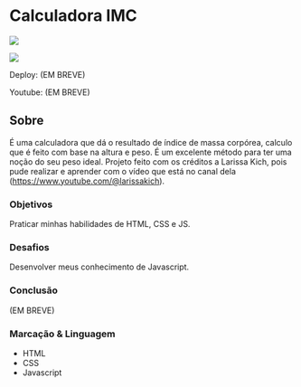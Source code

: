# Calculadora IMC
 
![](./)

![](./)

Deploy: (EM BREVE)

Youtube: (EM BREVE)

## Sobre

É uma calculadora que dá o resultado de índice de massa corpórea, calculo que é feito com base na altura e peso. É um excelente método para ter uma noção do seu peso ideal. Projeto feito com os créditos a Larissa Kich, pois pude realizar e aprender com o vídeo que está no canal dela (https://www.youtube.com/@larissakich).

### Objetivos

Praticar minhas habilidades de HTML, CSS e JS.

### Desafios

Desenvolver meus conhecimento de Javascript.

### Conclusão

(EM BREVE)

### Marcação & Linguagem

- HTML
- CSS
- Javascript
